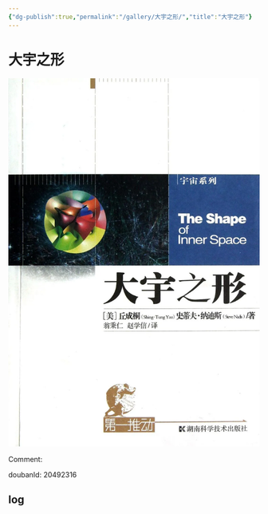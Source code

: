 ```yaml
---
{"dg-publish":true,"permalink":"/gallery/大宇之形/","title":"大宇之形"}
---
```



# 大宇之形

![image](https://raw.githubusercontent.com/hiraethecho/picx-images-hosting/master/picgo/20250529165510.webp)

Comment: 



doubanId: 20492316

## log

